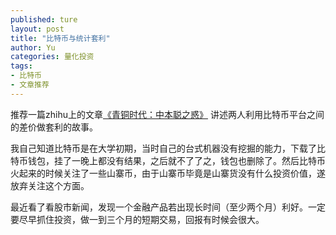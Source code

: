 ```yaml
---
published: ture
layout: post
title: "比特币与统计套利"
author: Yu
categories: 量化投资
tags:
- 比特币
- 文章推荐
---
```

推荐一篇zhihu上的文章[《青铜时代：中本聪之惑》](http://zhuanlan.zhihu.com/alfredyuan/20090944)
讲述两人利用比特币平台之间的差价做套利的故事。

我自己知道比特币是在大学初期，当时自己的台式机器没有挖掘的能力，下载了比特币钱包，挂了一晚上都没有结果，之后就不了了之，钱包也删除了。然后比特币火起来的时候关注了一些山寨币，由于山寨币毕竟是山寨货没有什么投资价值，遂放弃关注这个方面。

最近看了看股市新闻，发现一个金融产品若出现长时间（至少两个月）利好。一定要尽早抓住投资，做一到三个月的短期交易，回报有时候会很大。

